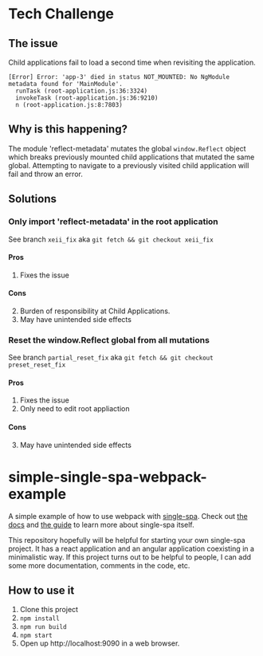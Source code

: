 # Tech Challenge

## The issue

Child applications fail to load a second time when revisiting the application.

```
[Error] Error: 'app-3' died in status NOT_MOUNTED: No NgModule metadata found for 'MainModule'.
  runTask (root-application.js:36:3324)
  invokeTask (root-application.js:36:9210)
  n (root-application.js:8:7803)
```

## Why is this happening?

The module 'reflect-metadata' mutates the global `window.Reflect` object
which breaks previously mounted child applications that mutated the same global.
Attempting to navigate to a previously visited child application will fail and throw an error.

## Solutions

### Only import 'reflect-metadata' in the root application

See branch `xeii_fix` aka `git fetch && git checkout xeii_fix`

#### Pros
  1. Fixes the issue
#### Cons
  2. Burden of responsibility at Child Applications.
  3. May have unintended side effects

### Reset the window.Reflect global from all mutations

See branch `partial_reset_fix` aka `git fetch && git checkout preset_reset_fix`

#### Pros
  1. Fixes the issue
  2. Only need to edit root appliaction
#### Cons
  3. May have unintended side effects

# simple-single-spa-webpack-example
A simple example of how to use webpack with [single-spa](https://github.com/joeldenning/simple-single-spa-webpack-example/blob/master/README.md). Check out [the docs](https://github.com/CanopyTax/single-spa) and [the guide](https://medium.com/@joeldenning/a-step-by-step-guide-to-single-spa-abbbcb1bedc6) to learn more about single-spa itself.

This repository hopefully will be helpful for starting your own single-spa project. It has a react application and an angular application coexisting in a minimalistic way. If this project turns out to be helpful to people, I can add some more documentation, comments in the code, etc.

## How to use it
1. Clone this project
2. `npm install`
3. `npm run build`
4. `npm start`
5. Open up http://localhost:9090 in a web browser.
